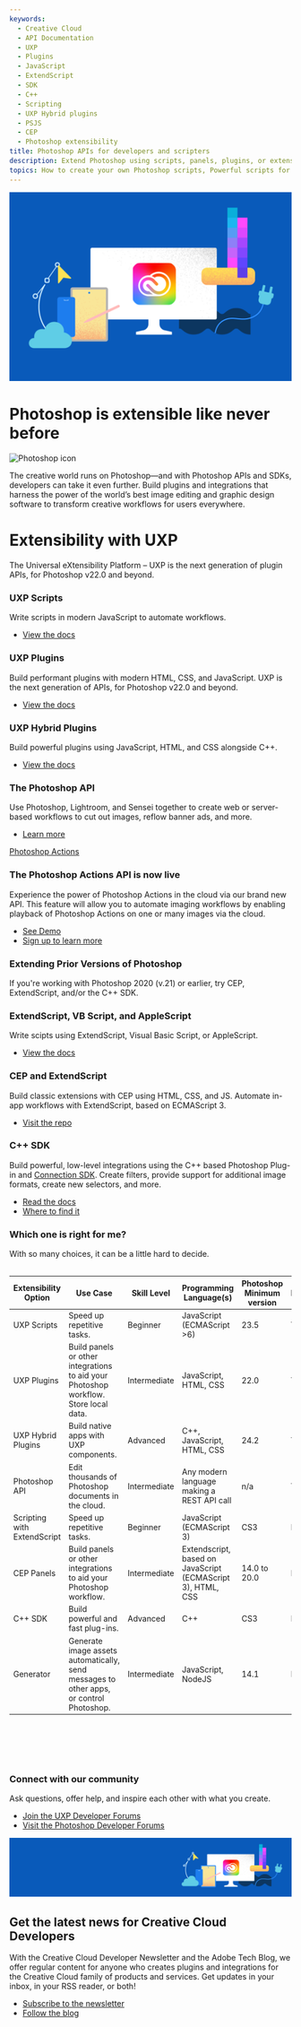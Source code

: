 ```yaml
---
keywords:
  - Creative Cloud
  - API Documentation
  - UXP
  - Plugins
  - JavaScript
  - ExtendScript
  - SDK
  - C++
  - Scripting
  - UXP Hybrid plugins
  - PSJS 
  - CEP
  - Photoshop extensibility
title: Photoshop APIs for developers and scripters
description: Extend Photoshop using scripts, panels, plugins, or extensions. Learn more about Photoshop APIs and SDKs.
topics: How to create your own Photoshop scripts, Powerful scripts for extending Photoshop, Scripting in Photoshop, Introduction to Photoshop Scripts, Make your own Photoshop plug-ins, Is there an API for Photoshop, How to use the Photoshop API, UXP, Photoshop API, CEP, ExtendScript, Join prerelease and forums, Photoshop C++ development, download the Photoshop SDK
---
```


<Hero slots="image, heading, icon, text" variant="halfwidth" />

![Creative Cloud banner](images/cc-hero.png)

# Photoshop is extensible like never before

![Photoshop icon](https://adobe.io/shared/icons/ps_appicon_64.svg)

The creative world runs on Photoshop—and with Photoshop APIs and SDKs, developers can take it even further. Build plugins and integrations that harness the power of the world’s best image editing and graphic design software to transform creative workflows for users everywhere.

<TitleBlock slots="heading, text" theme="dark" />

# Extensibility with UXP

The Universal eXtensibility Platform – UXP is the next generation of plugin APIs, for Photoshop v22.0 and beyond.

<TextBlock slots="heading, text, buttons" width="33%" theme="dark" isCentered />

### UXP Scripts

Write scripts in modern JavaScript to automate workflows.

- [View the docs](https://developer.adobe.com/photoshop/uxp/scripting/)

<TextBlock slots="heading, text, buttons" width="33%" theme="dark" isCentered />

### UXP Plugins

Build performant plugins with modern HTML, CSS, and JavaScript. UXP is the next generation of APIs, for Photoshop v22.0 and beyond.

- [View the docs](https://developer.adobe.com/photoshop/uxp/guides/)

<TextBlock slots="heading, text, buttons" width="33%" theme="dark" isCentered />

### UXP Hybrid Plugins

Build powerful plugins using JavaScript, HTML, and CSS alongside C++.

- [View the docs](https://developer.adobe.com/photoshop/uxp/guides/hybrid-plugins)


<TitleBlock slots="heading, text, buttons" theme="light" />

### The Photoshop API

Use Photoshop, Lightroom, and Sensei together to create web or server-based workflows to cut out images, reflow banner ads, and more.

- [Learn more](../apis/creativecloud/photo-imaging-api.html)

<TextBlock slots="video, heading, text, buttons" theme="light" />

[Photoshop Actions](https://youtu.be/_iZa1NoWMTg)

### The Photoshop Actions API is now live

Experience the power of Photoshop Actions in the cloud via our brand new API. This feature will allow you to automate imaging workflows by enabling playback of Photoshop Actions on one or many images via the cloud.

- [See Demo](https://www.adobe.io/photoshop/api/demo/?ref=psactions)
- [Sign up to learn more](https://www.adobe.io/photoshop/api/signup/?ref=signup)


<TitleBlock slots="heading, text" />

### Extending Prior Versions of Photoshop 

If you're working with Photoshop 2020 (v.21) or earlier, try CEP, ExtendScript, and/or the C++ SDK.

<TextBlock slots="heading, text, buttons" width="33%" isCentered />

### ExtendScript, VB Script, and AppleScript

Write scipts using ExtendScript, Visual Basic Script, or AppleScript.

- [View the docs](https://github.com/Adobe-CEP/CEP-Resources/tree/master/Documentation/Product%20specific%20Documentation/Photoshop%20Scripting)

<TextBlock slots="heading, text, buttons" width="33%" isCentered />

### CEP and ExtendScript

Build classic extensions with CEP using HTML, CSS, and JS. Automate in-app workflows with ExtendScript, based on ECMAScript 3.

- [Visit the repo](https://github.com/Adobe-CEP/CEP-Resources/blob/master/CEP_10.x/Documentation/CEP%2010.0%20HTML%20Extension%20Cookbook.md)

<TextBlock slots="heading, text, buttons" width="33%" isCentered />

### C++ SDK

Build powerful, low-level integrations using the C++ based Photoshop Plug-in and [Connection SDK](https://developer.adobe.com/console/servicesandapis/ps). Create filters, provide support for additional image formats, create new selectors, and more.

- [Read the docs](https://developer.adobe.com/photoshop/uxp/ps_reference/media/cpp-pluginsdk/)
- [Where to find it](https://medium.com/adobetech/locate-and-download-the-photoshop-c-sdk-4f0e55f091ae?source=friends_link&sk=81164b58cf1d034ccfaa73275d7edb58)


<TitleBlock slots="heading, text" theme="light" />

### Which one is right for me?

With so many choices, it can be a little hard to decide.
<br /><br />
<center>
<table css="width:90vw;margin:0 5vw;" class="spectrum-Table spectrum-Table--sizeM">
    <thead>
        <tr class="spectrum-Table-row">
            <th class="spectrum-Table-headCell is-sortable is-sorted-desc" aria-sort="descending" tabindex="0">
                Extensibility Option 
                </th>
            <th class="spectrum-Table-headCell">Use Case</th>
            <th class="spectrum-Table-headCell is-sortable is-sorted-desc" aria-sort="descending" tabindex="0">Skill Level</th>
            <th class="spectrum-Table-headCell">Programming Language(s)</th>
            <th class="spectrum-Table-headCell is-sortable is-sorted-desc" aria-sort="descending" tabindex="0">Photoshop Minimum version</th>
            <th class="spectrum-Table-headCell">Under Active Development by Adobe</th>
            <th class="spectrum-Table-headCell">Associated File Extension </th>
            <th class="spectrum-Table-headCell">Note</th>
        </tr>
    </thead>
    <tbody>
        <tr class="spectrum-Table-row">
            <td class="spectrum-Table-cell" tabindex="0">UXP Scripts</td>
            <td class="spectrum-Table-cell" tabindex="0">Speed up repetitive tasks.</td>
            <td class="spectrum-Table-cell" tabindex="0">Beginner</td>
            <td class="spectrum-Table-cell" tabindex="0">JavaScript (ECMAScript &gt;6)</td>
            <td class="spectrum-Table-cell" tabindex="0">23.5</td>
            <td class="spectrum-Table-cell" tabindex="0">Yes</td>
            <td class="spectrum-Table-cell" tabindex="0">PSJS</td>
            <td class="spectrum-Table-cell" tabindex="0"></td>
        </tr>
        <tr class="spectrum-Table-row">
            <td class="spectrum-Table-cell" tabindex="0">UXP Plugins</td>
            <td class="spectrum-Table-cell" tabindex="0">Build panels or other integrations to aid your Photoshop
                workflow. Store local data.</td>
            <td class="spectrum-Table-cell" tabindex="0">Intermediate</td>
            <td class="spectrum-Table-cell" tabindex="0">JavaScript, HTML, CSS</td>
            <td class="spectrum-Table-cell" tabindex="0">22.0</td>
            <td class="spectrum-Table-cell" tabindex="0">Yes</td>
            <td class="spectrum-Table-cell" tabindex="0">CCX</td>
            <td class="spectrum-Table-cell" tabindex="0"></td>
        </tr>
        <tr class="spectrum-Table-row">
            <td class="spectrum-Table-cell" tabindex="0">UXP Hybrid Plugins</td>
            <td class="spectrum-Table-cell" tabindex="0">Build native apps with UXP components.</td>
            <td class="spectrum-Table-cell" tabindex="0">Advanced</td>
            <td class="spectrum-Table-cell" tabindex="0">C++, JavaScript, HTML, CSS</td>
            <td class="spectrum-Table-cell" tabindex="0">24.2</td>
            <td class="spectrum-Table-cell" tabindex="0">Yes</td>
            <td class="spectrum-Table-cell" tabindex="0">CCX</td>
            <td class="spectrum-Table-cell" tabindex="0"></td>
        </tr>
        <tr class="spectrum-Table-row">
            <td class="spectrum-Table-cell" tabindex="0">Photoshop API</td>
            <td class="spectrum-Table-cell" tabindex="0">Edit thousands of Photoshop documents in the cloud.</td>
            <td class="spectrum-Table-cell" tabindex="0">Intermediate</td>
            <td class="spectrum-Table-cell" tabindex="0">Any modern language making a REST API call</td>
            <td class="spectrum-Table-cell" tabindex="0">n/a</td>
            <td class="spectrum-Table-cell" tabindex="0">Yes</td>
            <td class="spectrum-Table-cell" tabindex="0">n/a</td>
            <td class="spectrum-Table-cell" tabindex="0"></td>
        </tr>
        <tr class="spectrum-Table-row">
            <td class="spectrum-Table-cell" tabindex="0">Scripting with ExtendScript</td>
            <td class="spectrum-Table-cell" tabindex="0">Speed up repetitive tasks.</td>
            <td class="spectrum-Table-cell" tabindex="0">Beginner</td>
            <td class="spectrum-Table-cell" tabindex="0">JavaScript (ECMAScript 3)</td>
            <td class="spectrum-Table-cell" tabindex="0">CS3</td>
            <td class="spectrum-Table-cell" tabindex="0">No</td>
            <td class="spectrum-Table-cell" tabindex="0">JSX</td>
            <td class="spectrum-Table-cell" tabindex="0"></td>
        </tr>
        <tr class="spectrum-Table-row">
            <td class="spectrum-Table-cell" tabindex="0">CEP Panels</td>
            <td class="spectrum-Table-cell" tabindex="0">Build panels or other integrations to aid your Photoshop
                workflow.</td>
            <td class="spectrum-Table-cell" tabindex="0">Intermediate</td>
            <td class="spectrum-Table-cell" tabindex="0">Extendscript, based on JavaScript (ECMAScript 3), HTML, CSS
            </td>
            <td class="spectrum-Table-cell" tabindex="0">14.0 to 20.0</td>
            <td class="spectrum-Table-cell" tabindex="0">No</td>
            <td class="spectrum-Table-cell" tabindex="0">ZXP</td>
            <td class="spectrum-Table-cell" tabindex="0">Not compatible with M1, M2, or Windows ARM</td>
        </tr>
        <tr class="spectrum-Table-row">
            <td class="spectrum-Table-cell" tabindex="0">C++ SDK</td>
            <td class="spectrum-Table-cell" tabindex="0">Build powerful and fast plug-ins.</td>
            <td class="spectrum-Table-cell" tabindex="0">Advanced</td>
            <td class="spectrum-Table-cell" tabindex="0">C++</td>
            <td class="spectrum-Table-cell" tabindex="0">CS3</td>
            <td class="spectrum-Table-cell" tabindex="0">No</td>
            <td class="spectrum-Table-cell" tabindex="0">DLL, EXE, DMG</td>
            <td class="spectrum-Table-cell" tabindex="0"></td>
        </tr>
        <tr class="spectrum-Table-row">
            <td class="spectrum-Table-cell" tabindex="0">Generator</td>
            <td class="spectrum-Table-cell" tabindex="0">Generate image assets automatically, send messages to other
                apps, or control Photoshop.</td>
            <td class="spectrum-Table-cell" tabindex="0">Intermediate</td>
            <td class="spectrum-Table-cell" tabindex="0">JavaScript, NodeJS</td>
            <td class="spectrum-Table-cell" tabindex="0">14.1</td>
            <td class="spectrum-Table-cell" tabindex="0">No</td>
            <td class="spectrum-Table-cell" tabindex="0">n/a</td>
            <td class="spectrum-Table-cell" tabindex="0">Interim solution while UXP built imaging APIs</td>
        </tr>
    </tbody>
</table>
</center>
<br /><br />
<br /><br />
<TextBlock slots="heading, text, buttons" width="100%" theme="dark" isCentered />

### Connect with our community

Ask questions, offer help, and inspire each other with what you create.

- [Join the UXP Developer Forums](https://forums.creativeclouddeveloper.com)
- [Visit the Photoshop Developer Forums](https://community.adobe.com/t5/photoshop-developers/ct-p/ct-photoshop-developers)


<SummaryBlock slots="image, heading, text, buttons" background="rgb(9, 90, 186)" />

![CC banner](images/cc-banner.png)

## Get the latest news for Creative Cloud Developers

With the Creative Cloud Developer Newsletter and the Adobe Tech Blog, we offer regular content for anyone who creates plugins and integrations for the Creative Cloud family of products and services. Get updates in your inbox, in your RSS reader, or both!

- [Subscribe to the newsletter](http://adobe.ly/devnews)
- [Follow the blog](https://medium.com/adobetech)
